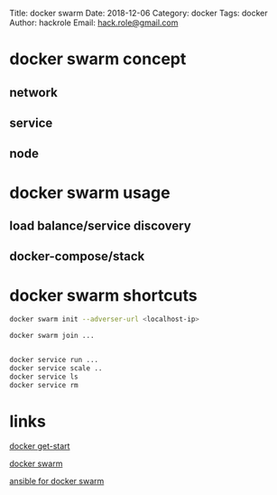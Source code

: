 Title: docker swarm
Date: 2018-12-06
Category: docker
Tags: docker
Author: hackrole
Email: hack.role@gmail.com

# docker swarm concept

## network

## service

## node

# docker swarm usage

## load balance/service discovery

## docker-compose/stack

# docker swarm shortcuts

```bash
docker swarm init --adverser-url <localhost-ip>

docker swarm join ...


docker service run ...
docker service scale ..
docker service ls
docker service rm
```


# links
[docker get-start](https://docs.docker.com/get-started/part1)

[docker swarm](https://docs.docker.com/engine/swarm/)

[ansible for docker swarm](TODO)
